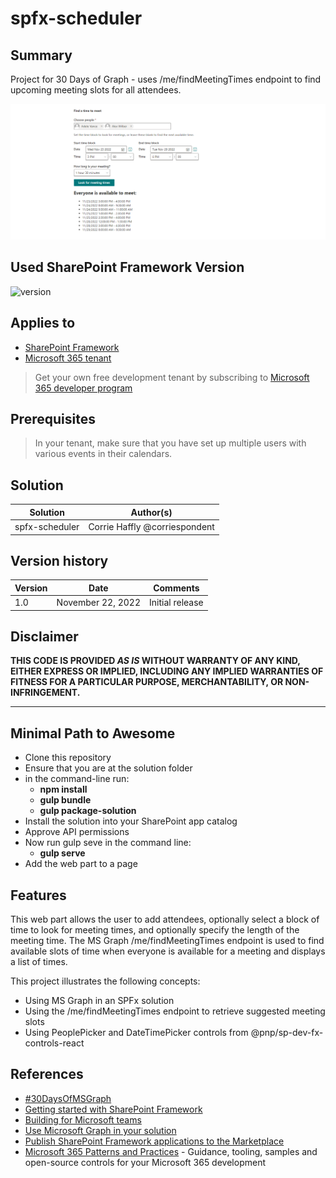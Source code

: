 # spfx-scheduler

## Summary

Project for 30 Days of Graph - uses /me/findMeetingTimes endpoint to find upcoming meeting slots for all attendees.

![Screenshot](./scheduler.png)

## Used SharePoint Framework Version

![version](https://img.shields.io/badge/version-1.15-green.svg)

## Applies to

- [SharePoint Framework](https://aka.ms/spfx)
- [Microsoft 365 tenant](https://docs.microsoft.com/en-us/sharepoint/dev/spfx/set-up-your-developer-tenant)

> Get your own free development tenant by subscribing to [Microsoft 365 developer program](http://aka.ms/o365devprogram)

## Prerequisites

> In your tenant, make sure that you have set up multiple users with various events in their calendars.

## Solution

| Solution       | Author(s)                                               |
| -------------- | ------------------------------------------------------- |
| spfx-scheduler | Corrie Haffly @corriespondent                           |

## Version history

| Version | Date             | Comments        |
| ------- | ---------------- | --------------- |
| 1.0     | November 22, 2022 | Initial release |

## Disclaimer

**THIS CODE IS PROVIDED _AS IS_ WITHOUT WARRANTY OF ANY KIND, EITHER EXPRESS OR IMPLIED, INCLUDING ANY IMPLIED WARRANTIES OF FITNESS FOR A PARTICULAR PURPOSE, MERCHANTABILITY, OR NON-INFRINGEMENT.**

---

## Minimal Path to Awesome

- Clone this repository
- Ensure that you are at the solution folder
- in the command-line run:
  - **npm install**
  - **gulp bundle**
  - **gulp package-solution**
- Install the solution into your SharePoint app catalog
- Approve API permissions
- Now run gulp seve in the command line:
  - **gulp serve**
- Add the web part to a page

## Features

This web part allows the user to add attendees, optionally select a block of time to look for meeting times, and optionally specify the length of the meeting time. The MS Graph /me/findMeetingTimes endpoint is used to find available slots of time when everyone is available for a meeting and displays a list of times.

This project illustrates the following concepts:

- Using MS Graph in an SPFx solution
- Using the /me/findMeetingTimes endpoint to retrieve suggested meeting slots
- Using PeoplePicker and DateTimePicker controls from @pnp/sp-dev-fx-controls-react 

## References

- [#30DaysOfMSGraph](https://microsoft.github.io/30daysof/docs/roadmaps/microsoft-graph/)
- [Getting started with SharePoint Framework](https://docs.microsoft.com/en-us/sharepoint/dev/spfx/set-up-your-developer-tenant)
- [Building for Microsoft teams](https://docs.microsoft.com/en-us/sharepoint/dev/spfx/build-for-teams-overview)
- [Use Microsoft Graph in your solution](https://docs.microsoft.com/en-us/sharepoint/dev/spfx/web-parts/get-started/using-microsoft-graph-apis)
- [Publish SharePoint Framework applications to the Marketplace](https://docs.microsoft.com/en-us/sharepoint/dev/spfx/publish-to-marketplace-overview)
- [Microsoft 365 Patterns and Practices](https://aka.ms/m365pnp) - Guidance, tooling, samples and open-source controls for your Microsoft 365 development
